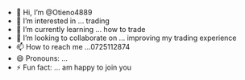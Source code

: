 - 👋 Hi, I’m @Otieno4889
- 👀 I’m interested in ... trading 
- 🌱 I’m currently learning ... how to trade
- 💞️ I’m looking to collaborate on ... improving my trading experience 
- 📫 How to reach me ...0725112874
- 😄 Pronouns: ...
- ⚡ Fun fact: ...
am happy to join you
<!---
Otieno4889/Otieno4889 is a ✨ special ✨ repository because its `README.md` (this file) appears on your GitHub profile.
You can click the Preview link to take a look at your changes.
--->
